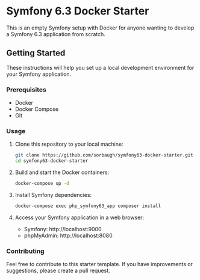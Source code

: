 # Symfony 6.3 Docker Starter

This is an empty Symfony setup with Docker for anyone wanting to develop a Symfony 6.3 application from scratch.

## Getting Started

These instructions will help you set up a local development environment for your Symfony application.

### Prerequisites

- Docker
- Docker Compose
- Git

### Usage

1. Clone this repository to your local machine:

   ```bash
   git clone https://github.com/sorbaugh/symfony63-docker-starter.git
   cd symfony63-docker-starter
   ```
2. Build and start the Docker containers:
   ```bash
   docker-compose up -d
   ```
3. Install Symfony dependencies:
   ```bash
   docker-compose exec php_symfony63_app composer install
   ```
4. Access your Symfony application in a web browser:
   - Symfony: http://localhost:9000
   - phpMyAdmin: http://localhost:8080

### Contributing
Feel free to contribute to this starter template. If you have improvements or suggestions, please create a pull request.